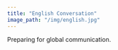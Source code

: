 ```yaml
---
title: "English Conversation"
image_path: "/img/english.jpg"
---
```


Preparing for global communication.